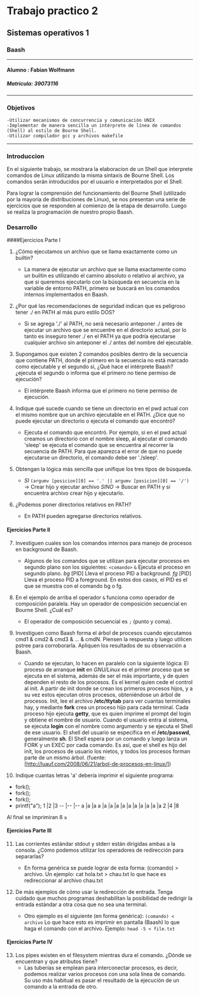 # Trabajo practico 2
## Sistemas operativos 1
### Baash
---
#### Alumno : Fabian Wolfmann
##### Matricula: 39073116
----
### Objetivos
    -Utilizar mecanismos de concurrencia y comunicación UNIX
    -Implementar de manera sencilla un intérprete de línea de comandos (Shell) al estilo de Bourne Shell.
    -Utilizar compilador gcc y archivos makefile
---
### Introduccion
En el siguiente trabajo, se mostrara la elaboracion de un Shell que interprete comandos de Linux utilizando la misma sintaxis de Bourne Shell. Los comandos serán introducidos por el usuario e interpretados por el Shell.

Para lograr la comprensión del funcionamiento del Bourne Shell (utilizado por la mayoría de distribuciones de Linux), se nos presentan una serie de ejercicios que se responden al comienzo de la etapa de desarrollo. Luego se realiza la programación de nuestro propio Baash.

### Desarrollo
####Ejercicios Parte I

1. ¿Cómo ejecutamos un archivo que se llama exactamente como un builtin?
	* La manera de ejecutar un archivo que se llama exactamente como un builtin es utilizando el camino absoluto o relativo al archivo, ya que si queremos ejecutarlo con la búsqueda en secuencia en la variable de entorno PATH, primero se buscará en los comandos internos implementados en Baash.

2. ¿Por qué las recomendaciones de seguridad indican que es peligroso tener ./ en PATH al más puro estilo DOS?
	* Si se agrega './' al PATH, no será necesario anteponer ./ antes de ejecutar un archivo que se encuentre en el directorio actual, por lo tanto es inseguro tener ./ en el PATH ya que podría ejecutarse cualquier archivo sin anteponer el ./ antes del nombre del ejecutable.

3. Supongamos que existen 2 comandos posibles dentro de la secuencia que contiene PATH, donde el primero en la secuencia no está marcado como ejecutable y el segundo si, ¿Qué hace el intérprete Baash? ¿ejecuta el segundo o informa que el primero no tiene permiso de ejecución?
	* El intérprete Baash informa que el primero no tiene permiso de ejecución.

4. Indique qué sucede cuando se tiene un directorio en el pwd actual con el mismo nombre que un archivo ejecutable en el PATH. ¿Dice que no puede ejecutar un directorio o ejecuta el comando que encontró?
	* Ejecuta el comando que encontró. Por ejemplo, si en el pwd actual creamos un directorio con el nombre sleep, al ejecutar el comando 'sleep' se ejecuta el comando que se encuentra al recorrer la secuencia de PATH. Para que aparezca el error de que no puede ejecutarse un directorio, el comando debe ser './sleep'.

5. Obtengan la lógica más sencilla que unifique los tres tipos de búsqueda.
	* *SI* `(argumv [posicion][0] == '.' || argumv [posicion][0] == '/')` -> Crear hijo y ejecutar archivo 
	*SINO* -> Buscar en PATH y si encuentra archivo crear hijo y ejecutarlo.

6. ¿Podemos poner directorios relativos en PATH?
	* En PATH pueden agregarse directorios relativos.

#### Ejercicios Parte II

7. Investiguen cuales son los comandos internos para manejo de procesos en background de Baash.
	* Algunos de los comandos que se utilizan para ejecutar procesos en segundo plano son los siguientes:
`<comando>` `&` Ejecuta el proceso en segundo plano.
*bg* [PID] Lleva el proceso PID a background.
*fg* [PID] Lleva el proceso PID a foreground. 
En estos dos casos, el PID es el que se muestra con el comando bg o fg.

8. En el ejemplo de arriba el operador `&` funciona como operador de composición paralela. Hay un operador de composición secuencial en Bourne Shell. ¿Cuál es?
	* El operador de composición secuencial es `;` (punto y coma).

9. Investiguen como Baash forma el árbol de procesos cuando ejecutamos cmd1 & cmd2 & cmd3 & ... & cmdN. Piensen la respuesta y luego utilicen pstree para corroborarla. Apliquen los resultados de su observación a Baash.
	* Cuando se ejecutan, lo hacen en paralelo con la siguiente lógica: 
El proceso de arranque **init** en *GNU/Linux* es el primer proceso que se ejecuta en el sistema, además de ser el más importante, y de quien dependen el resto de los procesos. Es el kernel quien cede el control al init. A partir de init donde se crean los primeros procesos hijos, y a su vez estos ejecutan otros procesos, obteniéndose un árbol de procesos.
Init, lee el archivo **/etc/ttytab** para ver cuantas terminales hay, y mediante **fork** crea un proceso hijo para cada terminal. Cada proceso hijo ejecuta **getty**, que es quien imprime el prompt del login y obtiene el nombre de usuario. Cuando el usuario entra al sistema, se ejecuta **login** con el nombre como argumento y se ejecuta el Shell de ese usuario. El shell del usuario se especifica en el **/etc/passwd**, generalmente **sh**. El Shell espera por un comando y luego lanza un FORK y un EXEC por cada comando.
Es así, que el shell es hijo del init, los procesos de usuario los nietos, y todos los procesos forman parte de un mismo árbol.
(fuente: [http://luauf.com/2008/06/21/arbol-de-procesos-en-linux/])

10. Indique cuantas letras 'a' debería imprimir el siguiente programa: 
 * fork();
 * fork();
 * fork();
 * printf("a");
	1	|2	|3
	--	|--	|--	
	a	|a	|a
	a	|a	|a
		|a	|a
		|a	|a
			|a
			|a
			|a
			|a
	2	|4	|8
			
Al final se imprimiran 8 `a`

#### Ejercicios Parte III


11. Las corrientes estándar stdout y stderr están dirigidas ambas a la consola. ¿Cómo podemos utilizar los operadores de redirección para separarlas?
	* En forma genérica se puede lograr de esta forma: (comando) > archivo.
	Un ejemplo:
	cat hola.txt > chau.txt lo que hace es redireccionar al archivo chau.txt

12. De más ejemplos de cómo usar la redirección de entrada. Tenga cuidado que muchos programas deshabilitan la posibilidad de redirigir la entrada estándar a otra cosa que no sea una terminal.
	* Otro ejemplo es el siguiente (en forma genérica):  `(comando) < archivo`
	Lo que hace esto es imprimir en pantalla (Baash) lo que haga el comando con el archivo.
	Ejemplo: `head -5 < file.txt`
	
#### Ejercicios Parte IV
13. Los pipes existen en el filesystem mientras dura el comando. ¿Dónde se encuentran y que atributos tiene?
	* Las tuberías se emplean para interconectar procesos, es decir, podemos realizar varios procesos con una sola línea de comando. Su uso más habitual es pasar el resultado de la ejecución de un comando a la entrada de otro. 

